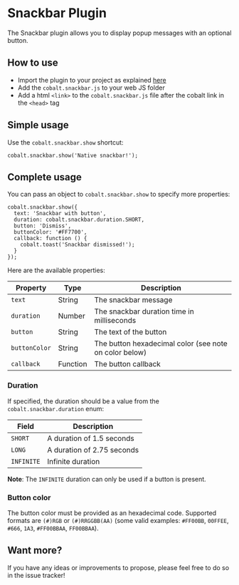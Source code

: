 # Snackbar Plugin

The Snackbar plugin allows you to display popup messages with an optional button.

## How to use

- Import the plugin to your project as explained [here](https://github.com/cobaltians/cobalt/wiki/Plugins-usage)
- Add the `cobalt.snackbar.js` to your web JS folder
- Add a html `<link>` to the `cobalt.snackbar.js` file after the cobalt link in the `<head>` tag

## Simple usage

Use the `cobalt.snackbar.show` shortcut:

    cobalt.snackbar.show('Native snackbar!');

## Complete usage

You can pass an object to `cobalt.snackbar.show` to specify more properties:

    cobalt.snackbar.show({
      text: 'Snackbar with button',
      duration: cobalt.snackbar.duration.SHORT,
      button: 'Dismiss',
      buttonColor: '#FF7700',
      callback: function () {
        cobalt.toast('Snackbar dismissed!');
      }
    });

Here are the available properties:

| Property | Type | Description |
|----------|------|-------------|
| `text` | String | The snackbar message |
| `duration` | Number | The snackbar duration time in milliseconds |
| `button` | String | The text of the button |
| `buttonColor` | String | The button hexadecimal color (see note on color below) |
| `callback` | Function | The button callback |

### Duration

If specified, the duration should be a value from the `cobalt.snackbar.duration` enum:

| Field | Description |
|-------|-------------|
| `SHORT` | A duration of 1.5 seconds |
| `LONG` | A duration of 2.75 seconds |
| `INFINITE` | Infinite duration |

__Note__: The `INFINITE` duration can only be used if a button is present.

### Button color

The button color must be provided as an hexadecimal code. Supported formats are `(#)RGB` or `(#)RRGGBB(AA)` (some valid examples: `#FF00BB`, `00FFEE`, `#666`, `1A3`, `#FF00BBAA`, `FF00BBAA`).

## Want more?

If you have any ideas or improvements to propose, please feel free to do so in the issue tracker!
